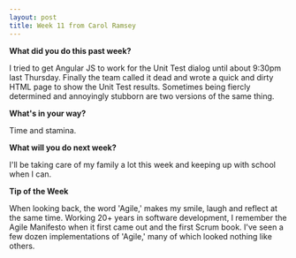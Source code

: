 ```yaml
---
layout: post
title: Week 11 from Carol Ramsey
---
```


**What did you do this past week?**

I tried to get Angular JS to work for the Unit Test dialog until about 9:30pm last Thursday. Finally the team called it dead and wrote a quick and dirty HTML page to show the Unit Test results. Sometimes being fiercly determined and annoyingly 
stubborn are two versions of the same thing. 


**What's in your way?**

Time and stamina.

**What will you do next week?** 

I'll be taking care of my family a lot this week and keeping up with school when I can.

**Tip of the Week**

When looking back, the word 'Agile,' makes my smile, laugh and reflect at the same time. Working 20+ years in software development, I remember the Agile Manifesto when it first came out and the first Scrum book. I've seen a few dozen implementations of 'Agile,' many of which looked nothing like others. 


 
